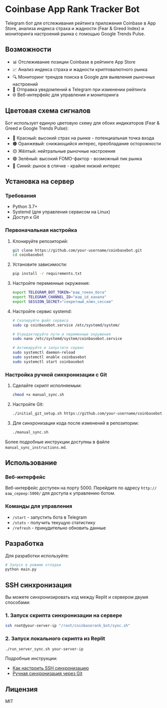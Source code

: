# Coinbase App Rank Tracker Bot

Telegram бот для отслеживания рейтинга приложения Coinbase в App Store, анализа индекса страха и жадности (Fear & Greed Index) и мониторинга настроений рынка с помощью Google Trends Pulse.

## Возможности

- 📊 Отслеживание позиции Coinbase в рейтинге App Store
- 📈 Анализ индекса страха и жадности криптовалютного рынка
- 🔍 Мониторинг трендов поиска в Google для выявления рыночных настроений
- 🔔 Отправка уведомлений в Telegram при изменении рейтинга
- 🌐 Веб-интерфейс для управления и мониторинга

## Цветовая схема сигналов

Бот использует единую цветовую схему для обоих индикаторов (Fear & Greed и Google Trends Pulse):

- 🔴 Красный: высокий страх на рынке - потенциальная точка входа
- 🟠 Оранжевый: снижающийся интерес, преобладание осторожности
- 🟡 Жёлтый: нейтральные рыночные настроения
- 🟢 Зелёный: высокий FOMO-фактор - возможный пик рынка
- 🔵 Синий: рынок в спячке - крайне низкий интерес

## Установка на сервер

### Требования

- Python 3.7+
- Systemd (для управления сервисом на Linux)
- Доступ к Git

### Первоначальная настройка

1. Клонируйте репозиторий:
   ```bash
   git clone https://github.com/your-username/coinbasebot.git
   cd coinbasebot
   ```

2. Установите зависимости:
   ```bash
   pip install -r requirements.txt
   ```

3. Настройте переменные окружения:
   ```bash
   export TELEGRAM_BOT_TOKEN="ваш_токен_бота"
   export TELEGRAM_CHANNEL_ID="ваш_id_канала"
   export SESSION_SECRET="секретный_ключ_сессии"
   ```

4. Настройте сервис systemd:
   ```bash
   # Скопируйте файл сервиса
   sudo cp coinbasebot.service /etc/systemd/system/
   
   # Отредактируйте пути и переменные окружения
   sudo nano /etc/systemd/system/coinbasebot.service
   
   # Активируйте и запустите сервис
   sudo systemctl daemon-reload
   sudo systemctl enable coinbasebot
   sudo systemctl start coinbasebot
   ```

### Настройка ручной синхронизации с Git

1. Сделайте скрипт исполняемым:
   ```bash
   chmod +x manual_sync.sh
   ```

2. Настройте Git:
   ```bash
   ./initial_git_setup.sh https://github.com/your-username/coinbasebot.git
   ```

3. Для синхронизации кода после изменений в репозитории:
   ```bash
   ./manual_sync.sh
   ```

Более подробные инструкции доступны в файле `manual_sync_instructions.md`.

## Использование

### Веб-интерфейс

Веб-интерфейс доступен на порту 5000. Перейдите по адресу `http://ваш_сервер:5000/` для доступа к управлению ботом.

### Команды для управления

- `/start` - запустить бота в Telegram
- `/stats` - получить текущую статистику
- `/refresh` - принудительно обновить данные

## Разработка

Для разработки используйте:

```bash
# Запуск в режиме отладки
python main.py
```

## SSH синхронизация

Вы можете синхронизировать код между Replit и сервером двумя способами:

### 1. Запуск скрипта синхронизации на сервере
```bash
ssh root@your-server-ip "/root/coinbaserank_bot/sync.sh"
```

### 2. Запуск локального скрипта из Replit
```bash
./run_server_sync.sh your-server-ip
```

Подробные инструкции:
- [Как настроить SSH синхронизацию](SERVER_SYNC_INSTRUCTION.md)
- [Ручная синхронизация через Git](manual_sync_instructions.md)

## Лицензия

MIT